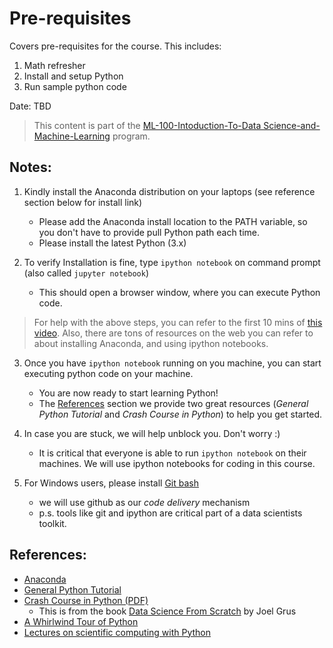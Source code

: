 # Pre-requisites

Covers pre-requisites for the course. This includes:

1. Math refresher
2. Install and setup Python
3. Run sample python code

Date: TBD

> This content is part of the [ML-100-Intoduction-To-Data Science-and-Machine-Learning](http://www.z2datalabs.com/data-science) program.

## Notes:

1. Kindly install the Anaconda distribution on your laptops (see reference section below for install link)
    - Please add the Anaconda install location to the PATH variable, so you don't have to provide pull Python path each time.
    - Please install the latest Python  (3.x)

2. To verify Installation is fine, type `ipython notebook` on command prompt (also called `jupyter notebook`)
    - This should open a browser window, where you can execute Python code.

> For help with the above steps, you can refer to the first 10 mins of [this video](https://www.youtube.com/watch?v=Q0jGAZAdZqM). Also, there are tons of resources on the web you can refer to about installing Anaconda, and using ipython notebooks.


3. Once you have `ipython notebook` running on you machine, you can start executing python code on your machine.
    - You are now ready to start learning Python!
    - The [References](#References) section we provide two great resources (*General Python Tutorial* and *Crash Course in Python*) to help you get started.

4. In case you are stuck, we will help unblock you. Don't worry :)
    - It is critical that everyone is able to run `ipython notebook` on their machines. We will use ipython notebooks for coding in this course.

5. For Windows users, please install [Git bash](https://git-scm.com/downloads)
    - we will use github as our *code delivery* mechanism
    - p.s. tools like git and ipython are critical part of a data scientists toolkit.

## References:

- [Anaconda](https://www.continuum.io/downloads)
- [General Python Tutorial](http://cs231n.github.io/python-numpy-tutorial/)
- [Crash Course in Python (PDF)](resources/crashcoursepython.pdf)
    - This is from the book [Data Science From Scratch](https://www.amazon.com/Data-Science-Scratch-Principles-Python/dp/149190142X) by Joel Grus
- [A Whirlwind Tour of Python](https://github.com/jakevdp/WhirlwindTourOfPython)
- [Lectures on scientific computing with Python](https://github.com/jrjohansson/scientific-python-lectures/tree/master/)
